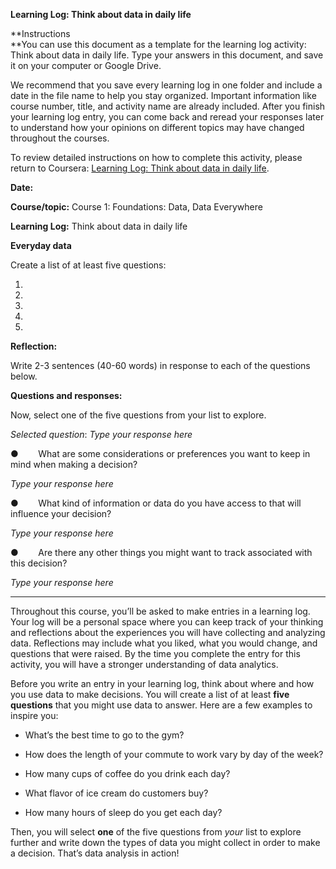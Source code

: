 **Learning Log: Think about data in daily life**

**Instructions  
**You can use this document as a template for the learning log activity: Think about data in daily life. Type your answers in this document, and save it on your computer or Google Drive.

We recommend that you save every learning log in one folder and include a date in the file name to help you stay organized. Important information like course number, title, and activity name are already included. After you finish your learning log entry, you can come back and reread your responses later to understand how your opinions on different topics may have changed throughout the courses.

To review detailed instructions on how to complete this activity, please return to Coursera: [Learning Log: Think about data in daily life](https://www.coursera.org/learn/foundations-data/supplement/yW748/learning-log-think-about-data-in-daily-life).

**Date:** <enter date>

**Course/topic:** Course 1: Foundations: Data, Data Everywhere

**Learning Log:** Think about data in daily life

**Everyday data**

Create a list of at least five questions:

1.

2.

3.

4.

5.

**Reflection:**

Write 2-3 sentences (40-60 words) in response to each of the questions below.

**Questions and responses:**

Now, select one of the five questions from your list to explore.

_Selected question_: _Type your response here_

●        What are some considerations or preferences you want to keep in mind when making a decision?

_Type your response here_

●        What kind of information or data do you have access to that will influence your decision?

_Type your response here_

●        Are there any other things you might want to track associated with this decision?

_Type your response here_





-----------------------------

Throughout this course, you’ll be asked to make entries in a learning log. Your log will be a personal space where you can keep track of your thinking and reflections about the experiences you will have collecting and analyzing data. Reflections may include what you liked, what you would change, and questions that were raised. By the time you complete the entry for this activity, you will have a stronger understanding of data analytics.

Before you write an entry in your learning log, think about where and how you use data to make decisions. You will create a list of at least **five questions** that you might use data to answer. Here are a few examples to inspire you:

-   What’s the best time to go to the gym?
    
-   How does the length of your commute to work vary by day of the week?
    
-   How many cups of coffee do you drink each day?
    
-   What flavor of ice cream do customers buy?
    
-   How many hours of sleep do you get each day? 
    

Then, you will select **one** of the five questions from _your_ list to explore further and write down the types of data you might collect in order to make a decision. That’s data analysis in action!